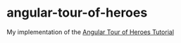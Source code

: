 # angular-tour-of-heroes
My implementation of the [Angular Tour of Heroes Tutorial](https://angular.io/tutorial)
